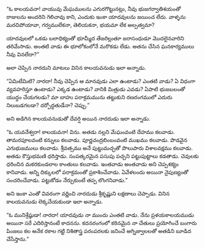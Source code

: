 ﻿“ఓ కాలయవనా! వాయువు మేఘములను ఎగురగొట్టునట్లు, నీవు భుజగర్వాతిశయంతో రాజులను అందరిని గెలిచావు కాని, ఎందుకు ఇంకా యాదవులను జయించ లేదు. వాళ్ళను మరచిపోయావా, గర్వములేకనా, తెలియకనా, భయమా లేక అల్పత్వమా? 

యాదవులలో ఒకడు బలాధిక్యంతో భూమ్మీద తేజరిల్లుతూ జరాసంధుడూ మొదలైనవారిని తరిమేసాడు. అంతటి వాడు ఈ భూలోకంలోనే మరొకడు లేడు. అతను చేసిన ఘనకార్యములు నీవు వినలేదా?” 

అలా చెప్పిన నారదుని మాటలు వినిన కాలయవనుడు ఇలా అన్నాడు. 

“ఏమిటేమిటి? నారదా! నీవు చెప్పిన ఆ మానవుడు ఎలా ఉంటాడు? ఎంతటి వాడు? ఏ విధంగా వ్యవహరిస్తూ ఉంటాడు? ఎక్కడ ఉంటాడు? వానికి మిత్రుడు ఎవడు? ఏపాటి భుజబలంతో యుద్ధం చేయగలడు? మా బాహు పరాక్రమమును తట్టుకుని రణరంగములో ఎదురు నిలుబడగలడా? దర్పోద్ధతుడేనా? చెప్పు.” 

అని అడిగిన కాలయవనుడుతో దేవర్షి అయిన నారదుడు ఇలా అన్నాడు. 

“ఓ యవనేశ్వరా! కాలయవనా! విను. అతడు నల్లని మేఘంవంటి దేహము కలవాడు. తామరపూలవంటి కన్నులు కలవాడు. పూర్ణచంద్రబింబంవంటి ముఖము కలవాడు. పొడవైన ఎగుభుజములు కలవాడు. శ్రీవత్సము అనే పుట్టుమచ్చతో పొలుపారు విశాలవక్షము కలవాడు. అతడు కౌస్తుభమణి ధరిస్తాడు. సంపత్కరమైన పసుపు పచ్చని పట్టుపుట్టాలు కడతాడు. చెవులకు ధరించిన మకరకుండలాల కాంతులు కలవాడు. ఇంతవాడు అంతవాడు అని చెప్పశక్యం కానివాడు. అన్ని దిక్కులలో పరాక్రమంతో ప్రకాశించేవాడు. ఏవేళలందు అయినా నైపుణ్యంతో సంచరించేవాడు. పట్టుకోడం నేర్చుకుంటే తప్ప లొంగనివాడు.” 

అని ఇంకా ఎంతో వివరంగా వర్ణించి నారదుడు శ్రీకృష్ణుని లక్షణాలు చెప్పాడు. వినిన కాలయవనుడు లెక్కచేయకుండా ఇలా అన్నాడు. 

“ఓ మునిశ్రేష్ఠుడా! నారదా! యాదవుడు నా ముందు ఎంతటి వాడు. నేను ప్రళయకాలయముడు అయినా సరే ఎదిరిస్తానంటే కాదనను. కదనరంగంలో కఠినమైన నా చేతులు ప్రయోగించే బంగారు పింజలు కల అనేక రకాల గట్టి నిశితాస్త్ర పరంపరలకు జనించే అగ్నిజ్వాలలతో అతడిని బూడిద చేసేస్తాను.” 

